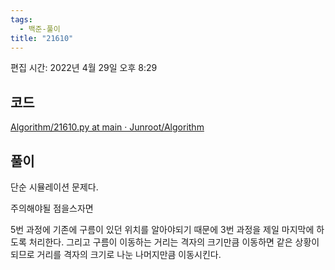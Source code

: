 ```yaml
---
tags:
  - 백준-풀이
title: "21610"
---
```


편집 시간: 2022년 4월 29일 오후 8:29

## 코드

[Algorithm/21610.py at main · Junroot/Algorithm](https://github.com/Junroot/Algorithm/blob/main/baekjoon/21610.py)

## 풀이

단순 시뮬레이션 문제다.

주의해야될 점을스자면

5번 과정에 기존에 구름이 있던 위치를 알아야되기 때문에 3번 과정을 제일 마지막에 하도록 처리한다. 그리고 구름이 이동하는 거리는 격자의 크기만큼 이동하면 같은 상황이 되므로 거리를 격자의 크기로 나눈 나머지만큼 이동시킨다.
